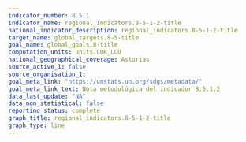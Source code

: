 ```yaml
---
indicator_number: 8.5.1
indicator_name: regional_indicators.8-5-1-2-title
national_indicator_description: regional_indicators.8-5-1-2-title
target_name: global_targets.8-5-title
goal_name: global_goals.8-title
computation_units: units.CUR_LCU
national_geographical_coverage: Asturias
source_active_1: false
source_organisation_1:  
goal_meta_link: "https://unstats.un.org/sdgs/metadata/"
goal_meta_link_text: Nota metodológica del indicador 8.5.1.2
data_last_update: "NA"
data_non_statistical: false
reporting_status: complete
graph_title: regional_indicators.8-5-1-2-title
graph_type: line
---
```

